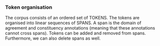 ### Token organisation

The corpus consists of an ordered set of TOKENS. The tokens are organised into linear sequences of SPANS. A span is the domain of agreement and constituency annotations (meaning that these annotations cannot cross spans).  Tokens can be added and removed from spans. Furthermore, we can also delete spans as well. 